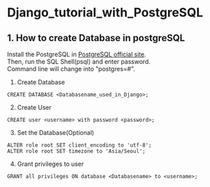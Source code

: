 # Django_tutorial_with_PostgreSQL
## 1. How to create Database in postgreSQL
Install the PostgreSQL in [PostgreSQL official site](https://www.postgresql.org/).   
Then, run the SQL Shell(psql) and enter password.   
Command line will change into "postgres=#".    
1. Create Database

```
CREATE DATABASE <Databasename_used_in_Django>;
```
2. Create User
```
CREATE user <username> with password <password>;
```
3. Set the Database(Optional)
```
ALTER role root SET client_encoding to 'utf-8';   
ALTER role root SET timezone to 'Asia/Seoul';   
```
4. Grant privileges to user   
```
GRANT all privileges ON database <Databasename> to <username>;
```
